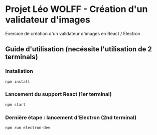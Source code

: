 # Projet Léo WOLFF - Création d'un validateur d'images

Exercice de création d'un validateur d'images en React / Electron

## Guide d'utilisation (necéssite l'utilisation de 2 terminals)

### Installation

```bash
npm install
```

### Lancement du support React (1er terminal)

```bash
npm start
```

### Dernière étape : lancement d'Electron (2nd terminal)

```bash
npm run electron-dev
```
